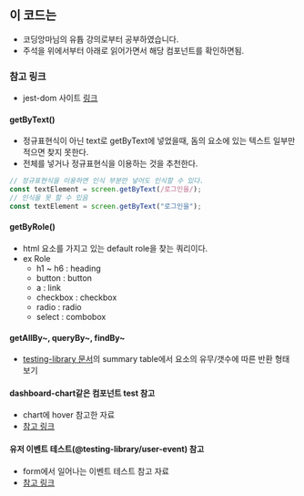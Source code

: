 ## 이 코드는

- 코딩앙마님의 유튭 강의로부터 공부하였습니다.
- 주석을 위에서부터 아래로 읽어가면서 해당 컴포넌트를 확인하면됨.

### 참고 링크

- jest-dom 사이트 [링크](https://github.com/testing-library/jest-dom)

#### getByText()

- 정규표현식이 아닌 text로 getByText에 넣었을때, 돔의 요소에 있는 텍스트 일부만 적으면 찾지 못한다.
- 전체를 넣거나 정규표현식을 이용하는 것을 추천한다.

```javascript
// 정규표현식을 이용하면 인식 부분만 넣어도 인식할 수 있다.
const textElement = screen.getByText(/로그인을/);
// 인식을 못 할 수 있음
const textElement = screen.getByText("로그인을");
```

#### getByRole()

- html 요소를 가지고 있는 default role을 찾는 쿼리이다.
- ex Role
  - h1 ~ h6 : heading
  - button : button
  - a : link
  - checkbox : checkbox
  - radio : radio
  - select : combobox

#### getAllBy~, queryBy~, findBy~

- [testing-library 문서](https://testing-library.com/docs/queries/about#types-of-queries)의 summary table에서 요소의 유무/갯수에 따른 반환 형태 보기

#### dashboard-chart같은 컴포넌트 test 참고
- chart에 hover  참고한 자료
- [참고 링크](https://jskim1991.medium.com/react-writing-tests-with-graphs-9b7f2c9eeefc)

#### 유저 이벤트 테스트(@testing-library/user-event) 참고
- form에서 일어나는 이벤트 테스트 참고 자료
- [참고 링크](https://www.daleseo.com/testing-library-user-agent/)
